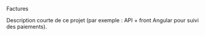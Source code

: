 Factures

Description courte de ce projet (par exemple : API + front Angular pour suivi des paiements).

